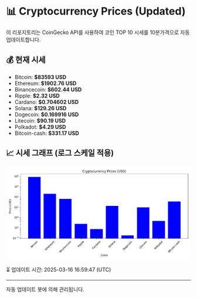 
# 📊 Cryptocurrency Prices (Updated)

이 리포지토리는 CoinGecko API를 사용하여 코인 TOP 10 시세를 10분가격으로 자동 업데이트합니다.

## 💰 현재 시세
- Bitcoin: **$83593 USD**
- Ethereum: **$1902.76 USD**
- Binancecoin: **$602.44 USD**
- Ripple: **$2.32 USD**
- Cardano: **$0.704602 USD**
- Solana: **$129.26 USD**
- Dogecoin: **$0.169916 USD**
- Litecoin: **$90.19 USD**
- Polkadot: **$4.29 USD**
- Bitcoin-cash: **$331.17 USD**

## 📈 시세 그래프 (로그 스케일 적용)
![Crypto Prices](crypto_prices.png)

⏳ 업데이트 시간: 2025-03-16 16:59:47 (UTC)

---
자동 업데이트 봇에 의해 관리됩니다.
